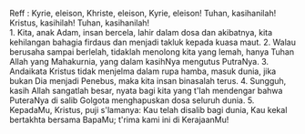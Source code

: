Reff :
Kyrie, eleison, Khriste, eleison, Kyrie, eleison!
Tuhan, kasihanilah! Kristus, kasihilah! Tuhan, kasihanilah!
<br>
1.
Kita, anak Adam, insan bercela, lahir dalam dosa dan akibatnya,
kita kehilangan bahagia firdaus dan menjadi takluk kepada kuasa maut.
2.
Walau berusaha sampai berlelah, tidaklah menolong kita yang lemah,
hanya Tuhan Allah yang Mahakurnia, yang dalam kasihNya mengutus PutraNya.
3.
Andaikata Kristus tidak menjelma dalam rupa hamba, masuk dunia,
jika bukan Dia menjadi Penebus, maka kita insan binasalah terus.
4.
Sungguh, kasih Allah sangatlah besar, nyata bagi kita yang t'lah mendengar
bahwa PuteraNya di salib Golgota menghapuskan dosa seluruh dunia.
5.
KepadaMu, Kristus, puji s'lamanya: Kau telah disalib bagi dunia,
Kau kekal bertakhta bersama BapaMu; t'rima kami ini di KerajaanMu!